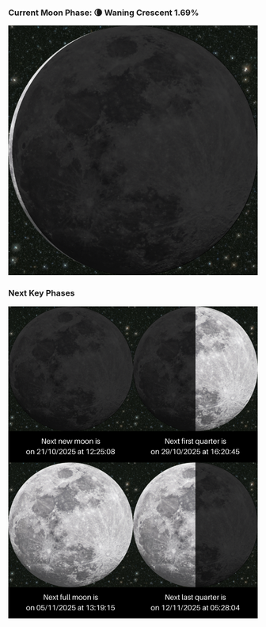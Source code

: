 ### Current Moon Phase: 🌘 Waning Crescent 1.69%
![Moon Phase](moonphase.png)
### Next Key Phases
![Gallery](gallery.png)